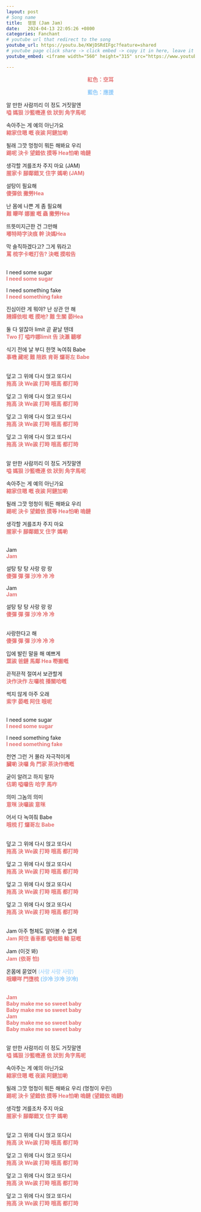 ```yaml
---
layout: post
# Song name
title:  잼잼 (Jam Jam)
date:   2024-04-13 22:05:26 +0800
categories: Fanchant
# youtube url that redirect to the song
youtube_url: https://youtu.be/KWjDSRdIFgc?feature=shared
# youtube page click share -> click embed -> copy it in here, leave it blank if dont 
youtube_embed: <iframe width="560" height="315" src="https://www.youtube.com/embed/KWjDSRdIFgc?si=G-ezdphOtYup-a_p" title="YouTube video player" frameborder="0" allow="accelerometer; autoplay; clipboard-write; encrypted-media; gyroscope; picture-in-picture; web-share" referrerpolicy="strict-origin-when-cross-origin" allowfullscreen></iframe>

---
```

<p style="display: flex; justify-content: center;"><span style="color:#e57373;"><strong>紅色：空耳</strong></span></p>
<p style="display: flex; justify-content: center;"><span style="color:#90caf9;"><strong>藍色：應援</strong></span></p>

<p>알 만한 사람끼리 이 정도 거짓말엔<br><span style="color:rgb(229,115,115);"><strong>嗌 媽狠 沙籃嘰連 依 狀到 角字馬呢</strong></span></p>
<p>속아주는 게 예의 아닌가요<br><span style="color:rgb(229,115,115);"><strong>縮家住嗯 嘅 夜誒 阿鏈加喲</strong></span></p>
<p>될래 그깟 멍청이 뭐든 해봐요 우리<br><span style="color:rgb(229,115,115);"><strong>踢呢 決卡 望錯依 摸等 Hea怕喲 嗚鏈</strong></span></p>
<p>생각할 겨를조차 주지 마요 (JAM)<br><span style="color:rgb(229,115,115);"><strong>腥家卡 腳鄰錯叉 住字 媽喲 (JAM)</strong></span></p>
<p>설탕이 필요해<br><span style="color:rgb(229,115,115);"><strong>傻彈依 撇勞Hea</strong></span></p>
<p>난 몸에 나쁜 게 좀 필요해<br><span style="color:rgb(229,115,115);"><strong>難 矇咩 娜搬 嘅 蟲 撇勞Hea</strong></span></p>
<p>뜨뜻미지근한 건 그만해<br><span style="color:rgb(229,115,115);"><strong>嘟特時字決痕 幹 決媽Hea</strong></span></p>
<p>막 솔직하겠다고? 그게 뭐라고<br><span style="color:rgb(229,115,115);"><strong>罵 梳字卡嘅打告? 決嘅 摸啦告</strong></span></p>
<p><br>I need some sugar<br><span style="color:rgb(229,115,115);"><strong>I need some sugar</strong></span></p>
<p>I need something fake<br><span style="color:rgb(229,115,115);"><strong>I need something fake</strong></span></p>
<p>진심이란 게 뭐야? 난 상관 안 해<br><span style="color:rgb(229,115,115);"><strong>賤嬋依啦 嘅 摸吔? 難 生關 晏Hea</strong></span></p>
<p>둘 다 알잖아 limit 곧 끝날 텐데<br><span style="color:rgb(229,115,115);"><strong>Two 打 嗌咋娜limit 告 決瀨 聽嗲</strong></span></p>
<p>식기 전에 날 부디 한껏 녹여줘 Babe<br><span style="color:rgb(229,115,115);"><strong>事嘰 藏呢 難 陪跌 肯哥 𤓓哥左 Babe</strong></span></p>
<p><br>덮고 그 위에 다시 얹고 또다시<br><span style="color:rgb(229,115,115);"><strong>拖高 決 We誒 打時 哦高 都打時</strong></span></p>
<p>덮고 그 위에 다시 얹고 또다시<br><span style="color:rgb(229,115,115);"><strong>拖高 決 We誒 打時 哦高 都打時</strong></span></p>
<p>덮고 그 위에 다시 얹고 또다시<br><span style="color:rgb(229,115,115);"><strong>拖高 決 We誒 打時 哦高 都打時</strong></span></p>
<p>덮고 그 위에 다시 얹고 또다시<br><span style="color:rgb(229,115,115);"><strong>拖高 決 We誒 打時 哦高 都打時</strong></span></p>
<p><br>알 만한 사람끼리 이 정도 거짓말엔<br><span style="color:rgb(229,115,115);"><strong>嗌 媽狠 沙籃嘰連 依 狀到 角字馬呢</strong></span></p>
<p>속아주는 게 예의 아닌가요<br><span style="color:rgb(229,115,115);"><strong>縮家住嗯 嘅 夜誒 阿鏈加喲</strong></span></p>
<p>될래 그깟 멍청이 뭐든 해봐요 우리<br><span style="color:rgb(229,115,115);"><strong>踢呢 決卡 望錯依 摸等 Hea怕喲 嗚鏈</strong></span></p>
<p>생각할 겨를조차 주지 마요<br><span style="color:rgb(229,115,115);"><strong>腥家卡 腳鄰錯叉 住字 媽喲</strong></span></p>
<p><br>Jam&nbsp;<br><span style="color:rgb(229,115,115);"><strong>Jam</strong></span>&nbsp;</p>
<p>설탕 탕 탕 사랑 랑 랑<br><span style="color:rgb(229,115,115);"><strong>傻彈 彈 彈 沙冷 冷 冷</strong></span></p>
<p>Jam&nbsp;<br><span style="color:rgb(229,115,115);"><strong>Jam&nbsp;</strong></span></p>
<p>설탕 탕 탕 사랑 랑 랑<br><span style="color:rgb(229,115,115);"><strong>傻彈 彈 彈 沙冷 冷 冷</strong></span></p>
<p><br>사랑한다고 해<br><span style="color:rgb(229,115,115);"><strong>傻彈 彈 彈 沙冷 冷 冷</strong></span></p>
<p>입에 발린 말을 해 예쁘게<br><span style="color:rgb(229,115,115);"><strong>葉誒 爸鏈 馬鄰 Hea 嘢搬嘅</strong></span></p>
<p>끈적끈적 절여서 보관할게<br><span style="color:rgb(229,115,115);"><strong>決作決作 左囉梳 播關哈嘅</strong></span></p>
<p>썩지 않게 아주 오래<br><span style="color:rgb(229,115,115);"><strong>索字 晏嘅 阿住 哦呢</strong></span></p>
<p><br>I need some sugar<br><span style="color:rgb(229,115,115);"><strong>I need some sugar</strong></span></p>
<p>I need something fake<br><span style="color:rgb(229,115,115);"><strong>I need something fake</strong></span></p>
<p>천연 그런 거 몰라 자극적이게<br><span style="color:rgb(229,115,115);"><strong>臟喲 決囉 角 門家 茶決作嘰嘅</strong></span></p>
<p>굳이 알려고 하지 말자<br><span style="color:rgb(229,115,115);"><strong>估啲 嗌囉告 哈字 馬咋</strong></span></p>
<p>의미 그놈의 의미<br><span style="color:rgb(229,115,115);"><strong>意咪 決囉誒 意咪</strong></span></p>
<p>어서 다 녹여줘 Babe<br><span style="color:rgb(229,115,115);"><strong>哦梳 打 𤓓哥左 Babe</strong></span></p>
<p><br>덮고 그 위에 다시 얹고 또다시<br><span style="color:rgb(229,115,115);"><strong>拖高 決 We誒 打時 哦高 都打時</strong></span></p>
<p>덮고 그 위에 다시 얹고 또다시<br><span style="color:rgb(229,115,115);"><strong>拖高 決 We誒 打時 哦高 都打時</strong></span></p>
<p>덮고 그 위에 다시 얹고 또다시<br><span style="color:rgb(229,115,115);"><strong>拖高 決 We誒 打時 哦高 都打時</strong></span></p>
<p>덮고 그 위에 다시 얹고 또다시<br><span style="color:rgb(229,115,115);"><strong>拖高 決 We誒 打時 哦高 都打時</strong></span></p>
<p><br>Jam 아주 형체도 알아볼 수 없게<br><span style="color:rgb(229,115,115);"><strong>Jam 阿住 香車都 嗌啦賠 輸 惡嘅</strong></span></p>
<p>Jam (이것 봐)<br><span style="color:rgb(229,115,115);"><strong>Jam</strong></span> <span style="color:rgb(229,115,115);"><strong>(依哥 怕)</strong></span></p>
<p>온몸에 묻었어 <span style="color:rgb(144,202,249);">(사랑 사랑 사랑)</span><br><span style="color:rgb(229,115,115);"><strong>哦矇咩 門墮梳</strong></span> <span style="color:rgb(144,202,249);"><strong>(沙冷 沙冷 沙冷)</strong></span></p>
<p><br><span style="color:rgb(229,115,115);"><strong>Jam</strong></span><br><span style="color:rgb(229,115,115);"><strong>Baby make me so sweet baby</strong></span><br><span style="color:rgb(229,115,115);"><strong>Baby make me so sweet baby</strong></span><br><span style="color:rgb(229,115,115);"><strong>Jam</strong></span><br><span style="color:rgb(229,115,115);"><strong>Baby make me so sweet baby</strong></span><br><span style="color:rgb(229,115,115);"><strong>Baby make me so sweet baby</strong></span></p>
<p><br>알 만한 사람끼리 이 정도 거짓말엔<br><span style="color:rgb(229,115,115);"><strong>嗌 媽狠 沙籃嘰連 依 狀到 角字馬呢</strong></span></p>
<p>속아주는 게 예의 아닌가요<br><span style="color:rgb(229,115,115);"><strong>縮家住嗯 嘅 夜誒 阿鏈加喲</strong></span></p>
<p>될래 그깟 멍청이 뭐든 해봐요 우리 (멍청이 우린)<br><span style="color:rgb(229,115,115);"><strong>踢呢 決卡 望錯依 摸等 Hea怕喲 嗚鏈</strong></span> <span style="color:rgb(229,115,115);"><strong>(望錯依 嗚鏈)</strong></span></p>
<p>생각할 겨를조차 주지 마요<br><span style="color:rgb(229,115,115);"><strong>腥家卡 腳鄰錯叉 住字 媽喲</strong></span></p>
<p><br>덮고 그 위에 다시 얹고 또다시<br><span style="color:rgb(229,115,115);"><strong>拖高 決 We誒 打時 哦高 都打時</strong></span></p>
<p>덮고 그 위에 다시 얹고 또다시<br><span style="color:rgb(229,115,115);"><strong>拖高 決 We誒 打時 哦高 都打時</strong></span></p>
<p>덮고 그 위에 다시 얹고 또다시<br><span style="color:rgb(229,115,115);"><strong>拖高 決 We誒 打時 哦高 都打時</strong></span></p>
<p>덮고 그 위에 다시 얹고 또다시<br><span style="color:rgb(229,115,115);"><strong>拖高 決 We誒 打時 哦高 都打時</strong></span></p>
<p>&nbsp;</p>
